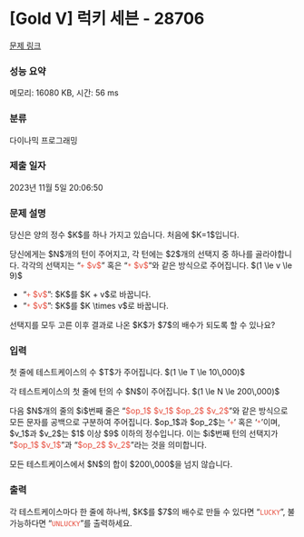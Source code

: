 # [Gold V] 럭키 세븐 - 28706 

[문제 링크](https://www.acmicpc.net/problem/28706) 

### 성능 요약

메모리: 16080 KB, 시간: 56 ms

### 분류

다이나믹 프로그래밍

### 제출 일자

2023년 11월 5일 20:06:50

### 문제 설명

<p>당신은 양의 정수 $K$를 하나 가지고 있습니다. 처음에 $K=1$입니다.</p>

<p>당신에게는 $N$개의 턴이 주어지고, 각 턴에는 $2$개의 선택지 중 하나를 골라야합니다. 각각의 선택지는 “<span style="color:#e74c3c;"><code>+</code> $v$</span>” 혹은 “<span style="color:#e74c3c;"><code>*</code> $v$</span>”와 같은 방식으로 주어집니다. $(1 \le v \le 9)$</p>

<ul>
	<li>“<span style="color:#e74c3c;"><code>+</code> $v$</span>”: $K$를 $K + v$로 바꿉니다.</li>
	<li>“<span style="color:#e74c3c;"><code>*</code> $v$</span>”: $K$를 $K \times v$로 바꿉니다.</li>
</ul>

<p>선택지를 모두 고른 이후 결과로 나온 $K$가 $7$의 배수가 되도록 할 수 있나요?</p>

### 입력 

 <p>첫 줄에 테스트케이스의 수 $T$가 주어집니다. $(1 \le T \le 10\,000)$</p>

<p>각 테스트케이스의 첫 줄에 턴의 수 $N$이 주어집니다. $(1 \le N \le 200\,000)$</p>

<p>다음 $N$개의 줄의 $i$번째 줄은 “<span style="color:#e74c3c;">$op_1$ $v_1$ $op_2$ $v_2$</span>”와 같은 방식으로 모든 문자를 공백으로 구분하여 주어집니다. $op_1$과 $op_2$는 ‘<span style="color:#e74c3c;"><code>+</code></span>’ 혹은 ‘<span style="color:#e74c3c;"><code>*</code></span>’이며, $v_1$과 $v_2$는 $1$ 이상 $9$ 이하의 정수입니다. 이는 $i$번째 턴의 선택지가 “<span style="color:#e74c3c;">$op_1$ $v_1$</span>”과 “<span style="color:#e74c3c;">$op_2$ $v_2$</span>”라는 것을 의미합니다.</p>

<p>모든 테스트케이스에서 $N$의 합이 $200\,000$을 넘지 않습니다.</p>

### 출력 

 <p>각 테스트케이스마다 한 줄에 하나씩, $K$를 $7$의 배수로 만들 수 있다면 “<span style="color:#e74c3c;"><code>LUCKY</code></span>”, 불가능하다면 “<span style="color:#e74c3c;"><code>UNLUCKY</code></span>”를 출력하세요.</p>

